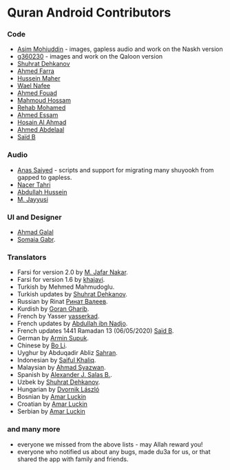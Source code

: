Quran Android Contributors
==========================

### Code

* [Asim Mohiuddin](https://github.com/asimmohiuddin) - images, gapless audio
    and work on the Naskh version
* [g360230](https://github.com/g360230) - images and work on the Qaloon
    version
* [Shuhrat Dehkanov](https://github.com/ozbek)
* [Ahmed Farra](https://github.com/afarra)
* [Hussein Maher](https://twitter.com/husseinmaher)
* [Wael Nafee](https://twitter.com/wnafee)
* [Ahmed Fouad](https://twitter.com/fo2ad)
* [Mahmoud Hossam](https://github.com/mahmoudhossam)
* [Rehab Mohamed](https://twitter.com/hams_rrr)
* [Ahmed Essam](https://twitter.com/neo_4583)
* [Hosain Al Ahmad](https://github.com/hosainnet)
* [Ahmed Abdelaal](https://github.com/Ahmed9914)
* [Saïd B](https://github.com/sbou88)


### Audio

* [Anas Saiyed](https://github.com/anassaiyed) - scripts and support for migrating many shuyookh from gapped to gapless.
* [Nacer Tahri](https://github.com/nacer80)
* [Abdullah Hussein](https://abdullahhussein.com)
* [M. Jayyusi](https://github.com/MJayyusi)


### UI and Designer

* [Ahmad Galal](https://twitter.com/ahmadgalal)
* [Somaia Gabr](https://twitter.com/somaiagabr).


### Translators

* Farsi for version 2.0 by [M. Jafar Nakar](https://github.com/mjnanakar).
* Farsi for version 1.6 by [khajavi](https://github.com/khajavi).
* Turkish by Mehmed Mahmudoglu.
* Turkish updates by [Shuhrat Dehkanov](https://github.com/ozbek).
* Russian by Rinat [Ринат Валеев](https://github.com/Valey).
* Kurdish by [Goran Gharib](https://github.com/GoRaN909).
* French by Yasser [yasserkad](https://github.com/yasserkad).
* French updates by [Abdullah ibn Nadjo](https://github.com/abdullahibnnadjo).
* French updates 1441 Ramadan 13 (06/05/2020) [Saïd B](https://github.com/sbou88).
* German by [Armin Supuk](https://github.com/ArminSupuk).
* Chinese by [Bo Li](https://twitter.com/liboat).
* Uyghur by Abduqadir Abliz [Sahran](https://github.com/Sahran).
* Indonesian by [Saiful Khaliq](https://twitter.com/saifious).
* Malaysian by [Ahmad Syazwan](https://github.com/asyazwan).
* Spanish by [Alexander J. Salas B.](https://github.com/ajsb85).
* Uzbek by [Shuhrat Dehkanov](https://github.com/ozbek").
* Hungarian by [Dvornik László](mailto:laulicus@zoho.com)
* Bosnian by [Amar Luckin](https://github.com/aluckin3)
* Croatian by [Amar Luckin](https://github.com/aluckin3)
* Serbian by [Amar Luckin](https://github.com/aluckin3)


### and many more
* everyone we missed from the above lists - may Allah reward you!
* everyone who notified us about any bugs, made du3a for us, or that shared the app with family and friends.

